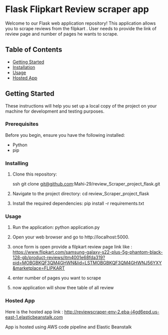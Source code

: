 # Flask Flipkart Review scraper app

Welcome to our Flask web application repository! This application allows you to scrape reviews from the filpkart . User needs to provide the link of review page and number of pages he wants to scrape.

## Table of Contents

- [Getting Started](#getting-started)
- [Installation](#installation)
- [Usage](#usage)
- [Hosted App](#hosted-app)

## Getting Started

These instructions will help you set up a local copy of the project on your machine for development and testing purposes.

### Prerequisites

Before you begin, ensure you have the following installed:

- Python 
- pip 

### Installing

1. Clone this repository:

   ssh
   git clone git@github.com:Mahi-29/review_Scraper_project_flask.git

2. Navigate to the project directory:
    cd review_Scraper_project_flask

3. Install the required dependencies:
    pip install -r requirements.txt

### Usage

1. Run the application:
    python application.py

2. Open your web browser and go to http://localhost:5000.

3. once form is open provide a filpkart review page link like : https://www.flipkart.com/samsung-galaxy-s22-plus-5g-phantom-black-128-gb/product-reviews/itm4001e68fda319?pid=MOBGBKQF3QM4GHWN&lid=LSTMOBGBKQF3QM4GHWNJ56YXY&marketplace=FLIPKART

4. enter number of pages you want to scrape
5. now application will show thee table of all review

### Hosted App

Here is the hosted app link : http://reviewscraper-env-2.eba-j4gd6epd.us-east-1.elasticbeanstalk.com

App is hosted using AWS code pipeline and Elastic Beanstalk


